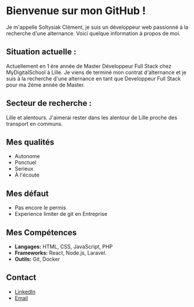 # Bienvenue sur mon GitHub !

Je m'appelle Soltysiak Clément, je suis un développeur web passionné à la recherche d'une alternance. Voici quelque information à propos de moi.

## Situation actuelle : 
Actuellement en 1 ère année de Master Développeur Full Stack chez MyDigitalSchool à Lille.
Je viens de terminé mon contrat d'alternance et je suis à la recherche d'une alternance en tant que Developpeur Full Stack pour ma 2éme année de Master.


## Secteur de recherche :
Lille et alentours.
J'aimerai rester dans les alentour de Lille proche des transport en communs.


## Mes qualités
- Autonome
- Ponctuel
- Serieux
- À l'écoute


## Mes défaut
- Pas encore le permis
- Experience limiter de git en Entreprise


## Mes Compétences
- **Langages:** HTML, CSS, JavaScript, PHP
- **Frameworks:** React, Node.js, Laravel.
- **Outils:** Git, Docker


## Contact
- [LinkedIn]()
- [Email](mailto:clement.soltysiak@outlook.fr)

